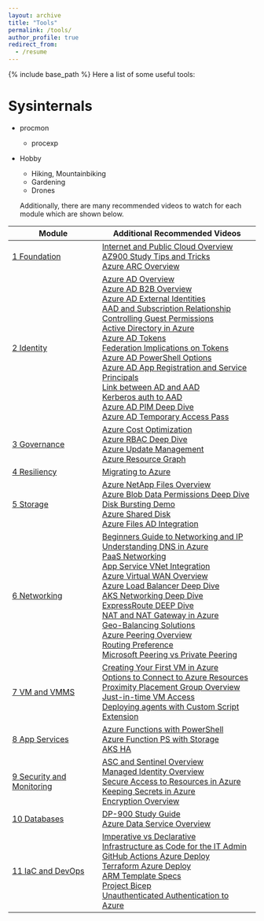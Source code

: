 ```yaml
---
layout: archive
title: "Tools"
permalink: /tools/
author_profile: true
redirect_from:
  - /resume
---
```


{% include base_path %}
Here a list of some useful tools:

Sysinternals
======
* procmon
  * procexp
* Hobby
  * Hiking, Mountainbiking
  * Gardening
  * Drones


  Additionally, there are many recommended videos to watch for each module which are shown below.

| Module | Additional Recommended Videos |
|--|--|
| [1 Foundation](https://youtu.be/aHJe0qBqwmk) | [Internet and Public Cloud Overview](https://youtu.be/Jj4HkG8IRQI) <br> [AZ900 Study Tips and Tricks](https://youtu.be/t1nB1RYihJg) <br>  [Azure ARC Overview](https://youtu.be/lF3ok3FU5IE)|
| [2 Identity](https://youtu.be/Jd3IzN9x2as) | [Azure AD Overview](https://youtu.be/EUVKEhiHYG0) <br> [Azure AD B2B Overview](https://youtu.be/iUGezQj4BpY) <br> [Azure AD External Identities](https://youtu.be/9P10hgPDRZg) <br> [AAD and Subscription Relationship](https://youtu.be/sXurr46f3HA) <br> [Controlling Guest Permissions](https://youtu.be/ON0QQKkGGTo) <br> [Active Directory in Azure](https://youtu.be/_BRghaMbys8)<br> [Azure AD Tokens](https://youtu.be/R5pXessyfIk) <br> [Federation Implications on Tokens](https://youtu.be/zn-9tCfOFsE) <br> [Azure AD PowerShell Options](https://youtu.be/XCNGk_zHqvE) <br> [Azure AD App Registration and Service Principals](https://youtu.be/WVNvoiA_ktw) <br> [Link between AD and AAD](https://youtu.be/Ziw9MClUfkc) <br> [Kerberos auth to AAD](https://youtu.be/BTxaafN9I6o) <br> [Azure AD PIM Deep Dive](https://youtu.be/gccgIkR8_a0) <br> [Azure AD Temporary Access Pass](https://youtu.be/E3WQghd5AXc)|
| [3 Governance](https://youtu.be/cIh_Nfl67T0) | [Azure Cost Optimization](https://youtu.be/RjuTQvGm1zQ) <br> [Azure RBAC Deep Dive](https://youtu.be/qFoHDTxkQII) <br> [Azure Update Management](https://youtu.be/8HPUKgKYNeY) <br> [Azure Resource Graph](https://youtu.be/gkOh4MjhxIs)|
| [4 Resiliency](https://youtu.be/zLMXu4rtlEk) | [Migrating to Azure](https://youtu.be/Hf7ZTa_PlGU) |
| [5 Storage](https://youtu.be/ZNuzmUKt6IE) | [Azure NetApp Files Overview](https://youtu.be/yHr-OwvNZHU) <br> [Azure Blob Data Permissions Deep Dive](https://youtu.be/iIUF2E-Ogaw) <br> [Disk Bursting Demo](https://youtu.be/H0IuEUZijbM) <br> [Azure Shared Disk](https://youtu.be/BPTmqVusQtU) <br> [Azure Files AD Integration](https://youtu.be/LWKkva4ksdg)|
| [6 Networking](https://youtu.be/K8ePZdLfU7M) | [Beginners Guide to Networking and IP](https://youtu.be/rSYxIR0goKc)<br> [Understanding DNS in Azure](https://youtu.be/Hiohn35DIqA)  <br> [PaaS Networking](https://youtu.be/MnARPRQ2kvk) <br> [App Service VNet Integration](https://youtu.be/5P14Q--Q9vE) <br> [Azure Virtual WAN Overview](https://youtu.be/f-GyAURZWzg) <br> [Azure Load Balancer Deep Dive](https://youtu.be/wJvmXM81tEI) <br> [AKS Networking Deep Dive](https://youtu.be/6TZsd4toIbg) <br> [ExpressRoute DEEP Dive](https://youtu.be/oevwZZ1YFS0) <br> [NAT and NAT Gateway in Azure](https://youtu.be/c685a1CiaIs) <br> [Geo-Balancing Solutions](https://youtu.be/idGPjAwtS4A) <br> [Azure Peering Overview](https://youtu.be/n-jagToDSPQ) <br> [Routing Preference](https://youtu.be/T9DdmbwPKbk) <br> [Microsoft Peering vs Private Peering](https://youtu.be/i3byrLaJiiM)|
| [7 VM and VMMS](https://youtu.be/LLhzCgIJMdo) | [Creating Your First VM in Azure](https://youtu.be/K-FQXgVZyl0) <br> [Options to Connect to Azure Resources](https://youtu.be/R_kuXl1n4AU) <br> [Proximity Placement Group Overview](https://youtu.be/Zy1ESMBmDhc)<br>[Just-in-time VM Access](https://youtu.be/nx25SWhh1GQ) <br> [Deploying agents with Custom Script Extension](https://savilltech.com/2019/05/17/deploying-agents-to-azure-iaas-vms-using-the-custom-script-extension/) |
| [8 App Services](https://youtu.be/_E73_SQN8ZU) | [Azure Functions with PowerShell](https://youtu.be/fIycfLlgph0) <br> [Azure Function PS with Storage](https://youtu.be/0e2WlHCulZE) <br> [AKS HA](https://youtu.be/gksFrKiZjMc)|
| [9 Security and Monitoring](https://youtu.be/hTS8jXEX_88) |  [ASC and Sentinel Overview](https://youtu.be/rE-qgIgDCq8) <br> [Managed Identity Overview](https://youtu.be/1NOZv2M3q2k) <br> [Secure Access to Resources in Azure](https://youtu.be/dVH57q8pwPQ) <br> [Keeping Secrets in Azure](https://youtu.be/PbrKmX-jryQ) <br> [Encryption Overview](https://youtu.be/wnAcGpuG9ck)|
| [10 Databases](https://youtu.be/Af8s5uaMLgY) | [DP-900 Study Guide](https://youtu.be/LirvmXjZU90) <br> [Azure Data Service Overview](https://youtu.be/gY_LMZTfsxY) |
| [11 IaC and DevOps](https://youtu.be/wR92fLyrW6I) | [Imperative vs Declarative](https://youtu.be/scH6M1oRucA)<br> [Infrastructure as Code for the IT Admin](https://youtu.be/gDW6N2nvVzI) <br> [GitHub Actions Azure Deploy](https://youtu.be/FeSMRFkaRIU) <br>  [Terraform Azure Deploy](https://youtu.be/JKVkblsp3cM) <br> [ARM Template Specs](https://youtu.be/8MmWTjxT68o) <br> [Project Bicep](https://youtu.be/_yvb6NVx61Y) <br> [Unauthenticated Authentication to Azure](https://youtu.be/7VMPtrqCehE)|

  
